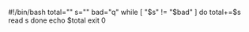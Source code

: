 #!/bin/bash
total=""
s=""
bad="q"
while [ "$s" != "$bad" ]
do
	total+=$s
	read s
done
echo $total
exit 0
